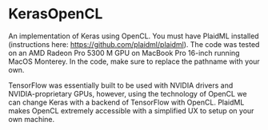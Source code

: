 # KerasOpenCL
An implementation of Keras using OpenCL. You must have PlaidML installed (instructions here: https://github.com/plaidml/plaidml). The code was tested on an AMD Radeon Pro 5300 M GPU on MacBook Pro 16-inch running MacOS Monterey. In the code, make sure to replace the pathname with your own.

TensorFlow was essentially built to be used with NVIDIA drivers and NVIDIA-proprietary GPUs, however, using the technology of OpenCL we can change Keras with a backend of TensorFlow with OpenCL. PlaidML makes OpenCL extremely accessible with a simplified UX to setup on your own machine.
